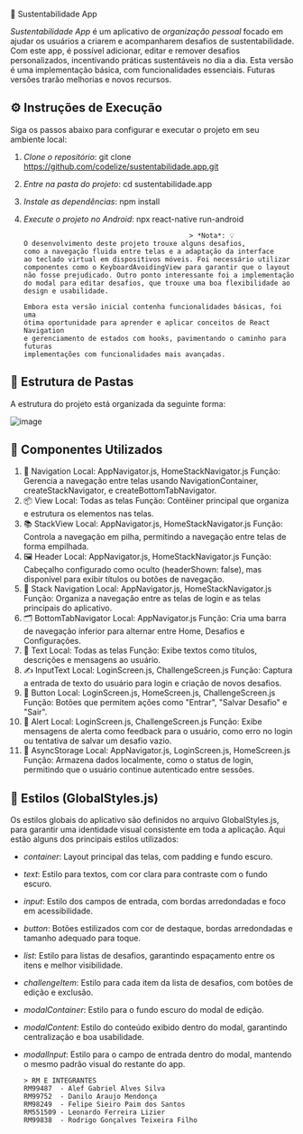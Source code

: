 🌿 Sustentabilidade App 

*Sustentabilidade App* é um aplicativo de *organização pessoal* focado em ajudar os usuários a criarem e acompanharem desafios de sustentabilidade. Com este app, é possível adicionar, editar e remover desafios personalizados, incentivando práticas sustentáveis no dia a dia. Esta versão é uma implementação básica, com funcionalidades essenciais. Futuras versões trarão melhorias e novos recursos.

## ⚙️ Instruções de Execução

Siga os passos abaixo para configurar e executar o projeto em seu ambiente local:

1. *Clone o repositório*:
   git clone https://github.com/codelize/sustentabilidade.app.git
   

2. *Entre na pasta do projeto*:
   cd sustentabilidade.app
   

3. *Instale as dependências*:
   npm install
   

4. *Execute o projeto no Android*:
   npx react-native run-android
   

                                                > *Nota*: 💡
       O desenvolvimento deste projeto trouxe alguns desafios, 
       como a navegação fluida entre telas e a adaptação da interface 
       ao teclado virtual em dispositivos móveis. Foi necessário utilizar 
       componentes como o KeyboardAvoidingView para garantir que o layout 
       não fosse prejudicado. Outro ponto interessante foi a implementação 
       do modal para editar desafios, que trouxe uma boa flexibilidade ao 
       design e usabilidade.

       Embora esta versão inicial contenha funcionalidades básicas, foi uma 
       ótima oportunidade para aprender e aplicar conceitos de React Navigation 
       e gerenciamento de estados com hooks, pavimentando o caminho para futuras 
       implementações com funcionalidades mais avançadas.

                                                                                            


## 📂 Estrutura de Pastas

A estrutura do projeto está organizada da seguinte forma:


![image](https://github.com/user-attachments/assets/ff754a0c-e82e-4fce-aa6b-12c2d1585241)






## 🔧 Componentes Utilizados

1. 🧭 Navigation
Local: AppNavigator.js, HomeStackNavigator.js
Função: Gerencia a navegação entre telas usando NavigationContainer, createStackNavigator, e createBottomTabNavigator.
2. 📦 View
Local: Todas as telas
Função: Contêiner principal que organiza e estrutura os elementos nas telas.
3. 📚 StackView
Local: AppNavigator.js, HomeStackNavigator.js
Função: Controla a navegação em pilha, permitindo a navegação entre telas de forma empilhada.
4. 🖼️ Header
Local: AppNavigator.js, HomeStackNavigator.js
Função: Cabeçalho configurado como oculto (headerShown: false), mas disponível para exibir títulos ou botões de navegação.
5. 🔀 Stack Navigation
Local: AppNavigator.js, HomeStackNavigator.js
Função: Organiza a navegação entre as telas de login e as telas principais do aplicativo.
6. 🗂️ BottomTabNavigator
Local: AppNavigator.js
Função: Cria uma barra de navegação inferior para alternar entre Home, Desafios e Configurações.
7. 📝 Text
Local: Todas as telas
Função: Exibe textos como títulos, descrições e mensagens ao usuário.
8. ✍️ InputText
Local: LoginScreen.js, ChallengeScreen.js
Função: Captura a entrada de texto do usuário para login e criação de novos desafios.
9. 🔘 Button
Local: LoginScreen.js, HomeScreen.js, ChallengeScreen.js
Função: Botões que permitem ações como "Entrar", "Salvar Desafio" e "Sair".
10. 🚨 Alert
Local: LoginScreen.js, ChallengeScreen.js
Função: Exibe mensagens de alerta como feedback para o usuário, como erro no login ou tentativa de salvar um desafio vazio.
11. 💾 AsyncStorage
Local: AppNavigator.js, LoginScreen.js, HomeScreen.js
Função: Armazena dados localmente, como o status de login, permitindo que o usuário continue autenticado entre sessões.

## 🎨 Estilos (GlobalStyles.js)

Os estilos globais do aplicativo são definidos no arquivo GlobalStyles.js, para garantir uma identidade visual consistente em toda a aplicação. Aqui estão alguns dos principais estilos utilizados:

- *container*: Layout principal das telas, com padding e fundo escuro.
- *text*: Estilo para textos, com cor clara para contraste com o fundo escuro.
- *input*: Estilo dos campos de entrada, com bordas arredondadas e foco em acessibilidade.
- *button*: Botões estilizados com cor de destaque, bordas arredondadas e tamanho adequado para toque.
- *list*: Estilo para listas de desafios, garantindo espaçamento entre os itens e melhor visibilidade.
- *challengeItem*: Estilo para cada item da lista de desafios, com botões de edição e exclusão.
- *modalContainer*: Estilo para o fundo escuro do modal de edição.
- *modalContent*: Estilo do conteúdo exibido dentro do modal, garantindo centralização e boa usabilidade.
- *modalInput*: Estilo para o campo de entrada dentro do modal, mantendo o mesmo padrão visual do restante do app.


      > RM E INTEGRANTES
      RM99487  - Alef Gabriel Alves Silva
      RM99752  - Danilo Araujo Mendonça
      RM98249  - Felipe Sieiro Paim dos Santos 
      RM551509 - Leonardo Ferreira Lizier
      RM99838  - Rodrigo Gonçalves Teixeira Filho

